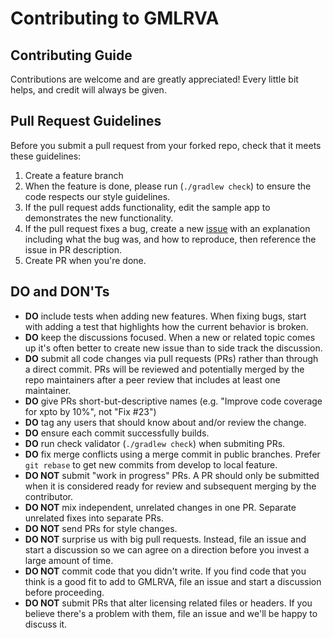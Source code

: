 Contributing to GMLRVA
======================

## Contributing Guide

Contributions are welcome and are greatly appreciated! Every little bit helps, and credit will always be given.

## Pull Request Guidelines

Before you submit a pull request from your forked repo, check that it meets these guidelines:
1. Create a feature branch
2. When the feature is done, please run (`./gradlew check`) to ensure the code respects our style guidelines.
3. If the pull request adds functionality, edit the sample app to demonstrates the new functionality.
4. If the pull request fixes a bug, create a new [issue](https://github.com/simdea/gmlrva/issues/new) with an explanation including what the bug was, and how to reproduce, then reference the issue in PR description.
5. Create PR when you're done.

## DO and DON'Ts

* **DO** include tests when adding new features. When fixing bugs, start with adding a test that highlights how the current behavior is broken.
* **DO** keep the discussions focused. When a new or related topic comes up it's often better to create new issue than to side track the discussion.
* **DO** submit all code changes via pull requests (PRs) rather than through a direct commit. PRs will be reviewed and potentially merged by the repo maintainers after a peer review that includes at least one maintainer.
* **DO** give PRs short-but-descriptive names (e.g. "Improve code coverage for xpto by 10%", not "Fix #23")
* **DO** tag any users that should know about and/or review the change.
* **DO** ensure each commit successfully builds.
* **DO** run check validator (`./gradlew check`) when submiting PRs.
* **DO** fix merge conflicts using a merge commit in public branches. Prefer `git rebase` to get new commits from develop to local feature.
* **DO NOT** submit "work in progress" PRs.  A PR should only be submitted when it is considered ready for review and subsequent merging by the contributor.
* **DO NOT** mix independent, unrelated changes in one PR. Separate unrelated fixes into separate PRs.
* **DO NOT** send PRs for style changes.
* **DO NOT** surprise us with big pull requests. Instead, file an issue and start a discussion so we can agree on a direction before you invest a large amount of time.
* **DO NOT** commit code that you didn't write. If you find code that you think is a good fit to add to GMLRVA, file an issue and start a discussion before proceeding.
* **DO NOT** submit PRs that alter licensing related files or headers. If you believe there's a problem with them, file an issue and we'll be happy to discuss it.